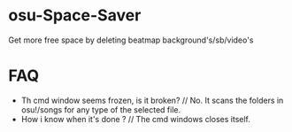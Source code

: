 # osu-Space-Saver
Get more free space by deleting beatmap background's/sb/video's

# FAQ
- Th cmd window seems frozen, is it broken? // No. It scans the folders in osu!/songs for any type of the selected file.
- How i know when it's done ? // The cmd windows closes itself.
